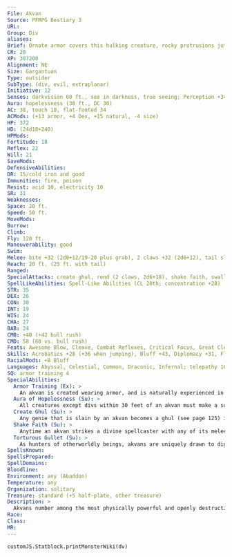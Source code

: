 ```yaml
---
File: Akvan
Source: PFRPG Bestiary 3
URL: 
Group: Div
aliases: 
Brief: Ornate armor covers this hulking creature, rocky protrusions jutting from its hide and fierce horns crowning its broad head.
CR: 20
XP: 307200
Alignment: NE
Size: Gargantuan
Type: outsider
SubType: (div, evil, extraplanar)
Initiative: 12
Senses: darkvision 60 ft., see in darkness, true seeing; Perception +34
Aura: hopelessness (30 ft., DC 30)
AC: 38, touch 10, flat-footed 34
ACMods: (+13 armor, +4 Dex, +15 natural, -4 size)
HP: 372
HD: (24d10+240)
HPMods: 
Fortitude: 18
Reflex: 22
Will: 21
SaveMods: 
DefensiveAbilities: 
DR: 15/cold iron and good
Immunities: fire, poison
Resist: acid 10, electricity 10
SR: 31
Weaknesses: 
Space: 20 ft.
Speed: 50 ft.
MoveMods: 
Burrow: 
Climb: 
Fly: 120 ft.
Maneuverability: good
Swim: 
Melee: bite +32 (2d8+12/19-20 plus grab), 2 claws +32 (2d6+12), tail slap +30 (2d10+6)
Reach: 20 ft. (25 ft. with tail)
Ranged: 
SpecialAttacks: create ghul, rend (2 claws, 2d6+18), shake faith, swallow whole (6d6+18 plus 4d6 energy damage, AC 25, 37 hp), torturous gullet, trample (2d8+18, DC 34)
SpellLikeAbilities: Spell-Like Abilities (CL 20th; concentration +28)  Constant-true seeing  At Will-align weapon, detect magic, greater teleport (self plus armor and 50 lbs. of objects only), magic circle against good, telekinesis (DC 23)  3/day-blasphemy (DC 25), disintegrate (DC 24), dispel magic, forcecage (DC 25), protection from energy  1/day-geas/quest, plane shift, summon (level 6, 1d2 sepids 100%)
STR: 35
DEX: 26
CON: 30
INT: 19
WIS: 24
CHA: 27
BAB: 24
CMB: +40 (+42 bull rush)
CMD: 58 (60 vs. bull rush)
Feats: Awesome Blow, Cleave, Combat Reflexes, Critical Focus, Great Cleave, Improved Bull Rush, Improved Initiative, Improved Critical (bite), Multiattack, Power Attack, Staggering Critical, Stunning Critical
Skills: Acrobatics +28 (+36 when jumping), Bluff +43, Diplomacy +31, Fly +27, Intimidate +31, Knowledge (arcana) +31, Knowledge (planes) +31, Knowledge (religion) +19, Perception +34, Sense Motive +30, Spellcraft +19, Use Magic Device +23
RacialMods: +8 Bluff
Languages: Abyssal, Celestial, Common, Draconic, Infernal; telepathy 100 ft.
SQ: armor training 4
SpecialAbilities:
  Armor Training (Ex): >
    An akvan is created wearing armor, and is naturally experienced in its use. An akvan possesses the armor training ability of a 15th-level fighter.
  Aura of Hopelessness (Su): >
    All creatures except divs within 30 feet of an akvan must make a successful DC 30 Will save or take a -4 penalty on attack rolls, saving throws, skill checks, and ability checks. This is a mind-affecting effect. The save DC is Charisma-based.
  Create Ghul (Su): >
    Any genie that is slain by an akvan becomes a ghul (see page 125) in 1d4 rounds. Such ghuls are under the command of the akvan that created them and remain enslaved until it dies, at which point they become free-willed ghuls. They do not possess any of the abilities they had in life.
  Shake Faith (Su): >
    Anytime an akvan strikes a divine spellcaster with any of its melee attacks, the target must make a DC 30 Will save or be shaken for 1d4 rounds. If the save is successful, the target is instead shaken for 1 round. The save DC is Charisma-based.
  Torturous Gullet (Su): >
    As hunters of otherworldly beings, akvans are uniquely drawn to digest creatures with a variety of resistances. In addition to the damage dealt by crushing internal organs, creatures swallowed by an akvan take 4d6 points of acid, cold, electricity, or fire damage per round. The akvan chooses what type of energy damage those in its stomach will take every round, and may change this from round to round. Additionally, an akvan's stomach is thickly armored, allowing it to benefit from its entire natural armor bonus instead of merely half.
SpellsKnown: 
SpellsPrepared: 
SpellDomains: 
Bloodline: 
Environment: any (Abaddon)
Temperature: any
Organization: solitary
Treasure: standard (+5 half-plate, other treasure)
Description: >
  Akvans number among the most physically powerful and openly destructive servants of Ahriman, directly carrying out his ancient plans for oblivion. Their twisted minds bend toward desolation, ruin, and blasphemy, and their hatred of the gods of creation and beings renowned for inspiring art and wonder knows few equals. Whereas most divs turn their cruelty and vengefulness exclusively upon mortals, akvans broaden the scope of their hatred to encompass geniekind as well.  Akvans seek out wonders to destroy-monuments from lost ages that have long inspired awe and pride or beings and establishments said to be invincible. While divs typically spread their taint through more subtle ways, akvans target symbols for destruction, bringing down not just stone and mortar but hopes and dreams. Additionally, these masters of destruction promote the creation of new horrors, transforming their most hated victims, genies, into nightmares known as ghuls. Thus, an akvan's evil does not end with its victim's death, as slain genies arise from the battlefield-or are belched up   from an akvan's gullet-as blasphemous undead servants. These undead minions serve their terrifying master and, over the ages, gather around it as an army of profane slaves.  Hatred and hunger for genies and those allied with them constitute the racial compulsion to which all akvans bow. These divs always go out of their way to hunt, destroy, and consume any genie they encounter. While wise enough to not waste their lives in combat against foes obviously more powerful then they, akvans seek to bring low any such opponents, if not by brute strength, then by guile.  Akvans stand approximately 40 feet tall and weigh over 30,000 pounds.  AKVAN PRINCES  As akvans go through existence slaying mortals and genies, many gravitate toward one of the races of geniekind, targeting members of that race with particular passion. Over ages of service, akvans who prove especially lethal in slaughtering genies garner the attention of Ahriman, who blesses such divs with increased power, transforming them into akvan princes.  Each akvan prince dedicates itself to extinguishing a particular type of genie and gains special abilities with which to slaughter genies of that type. An akvan prince gains an additional 4-8 Hit Dice, a +4 bonus to three ability scores, and has a CR of 22-24. The akvan prince also gains one of the following sets of abilities, depending on what type of genies it hunts.  Crumbling Earth: A shaitan-hunting akvan prince shatters the strongest stone. It gains the stone glide ability, tremorsense 100 feet, and a burrow speed of 100 feet, and its natural attacks are treated as adamantine for the purposes of overcoming damage reduction. It also gains the following spell-like abilities: 3/day-quickened stone shape, transmute mud to rock, transmute rock to mud, wish.  Dying Ember: An efreet-hating akvan prince holds dominion over flame. It gains an efreeti's heat special attack (1d6 when struck, 6d6 when grappling or grappled) and the following spell-like abilities: at will-quickened quench, scorching ray, wall of fire; 3/day-wish.   Gasping Wind: A djinn-hunting akvan prince gains power over the wind. It gains resist electricity 30 and the whirlwind ability, its fly speed increases to 120 feet (perfect maneuverability), and it gains the following spell-like abilities: at will-invisibility; 3/day-gaseous form, wish.  Thirsty Sea: A marid-slaying akvan prince controls and poisons water. It gains a swim speed of 100 feet, a marid's water's fury special attack (8d6 points of damage, blinds and stuns for 1d6 rounds), and the following spell-like abilities: constant-water breathing, water walk; at will- quickened control water; 3/day-horrid wilting, wish.  Unbalanced Soul: A jann-killing akvan prince spreads failure and defeat. It gains resist acid, cold, and electricity 20, and the following spell-like abilities: at will-ethereal jaunt, invisibility; 3/day-insanity, mage's disjunction, wish.
Race: 
Class: 
MR: 
---
```

```dataviewjs
customJS.Statblock.printMonsterWiki(dv)
```
